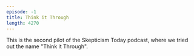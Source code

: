 ```yaml
---
episode: -1
title: Think it Through
length: 4270
---
```


This is the second pilot of the Skepticism Today podcast, where we tried out the name "Think it Through".
